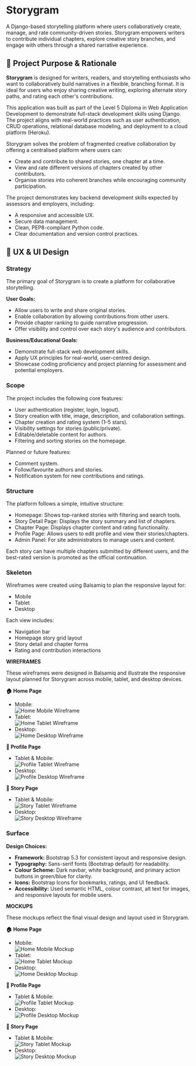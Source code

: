 # Storygram

A Django-based storytelling platform where users collaboratively create, manage, and rate community-driven stories. Storygram empowers writers to contribute individual chapters, explore creative story branches, and engage with others through a shared narrative experience.

## 🎯 Project Purpose & Rationale

**Storygram** is designed for writers, readers, and storytelling enthusiasts who want to collaboratively build narratives in a flexible, branching format. It is ideal for users who enjoy sharing creative writing, exploring alternate story paths, and rating each other's contributions.

This application was built as part of the Level 5 Diploma in Web Application Development to demonstrate full-stack development skills using Django. The project aligns with real-world practices such as user authentication, CRUD operations, relational database modeling, and deployment to a cloud platform (Heroku).

Storygram solves the problem of fragmented creative collaboration by offering a centralised platform where users can:

- Create and contribute to shared stories, one chapter at a time.
- View and rate different versions of chapters created by other contributors.
- Organise stories into coherent branches while encouraging community participation.

The project demonstrates key backend development skills expected by assessors and employers, including:

- A responsive and accessible UX.
- Secure data management.
- Clean, PEP8-compliant Python code.
- Clear documentation and version control practices.

## 🧠 UX & UI Design

### Strategy

The primary goal of Storygram is to create a platform for collaborative storytelling.

**User Goals:**

- Allow users to write and share original stories.
- Enable collaboration by allowing contributions from other users.
- Provide chapter ranking to guide narrative progression.
- Offer visibility and control over each story's audience and contributors.

**Business/Educational Goals:**

- Demonstrate full-stack web development skills.
- Apply UX principles for real-world, user-centred design.
- Showcase coding proficiency and project planning for assessment and potential employers.

### Scope

The project includes the following core features:

- User authentication (register, login, logout).
- Story creation with title, image, description, and collaboration settings.
- Chapter creation and rating system (1–5 stars).
- Visibility settings for stories (public/private).
- Editable/deletable content for authors.
- Filtering and sorting stories on the homepage.

Planned or future features:

- Comment system.
- Follow/favourite authors and stories.
- Notification system for new contributions and ratings.

### Structure

The platform follows a simple, intuitive structure:

- Homepage: Shows top-ranked stories with filtering and search tools.
- Story Detail Page: Displays the story summary and list of chapters.
- Chapter Page: Displays chapter content and rating functionality.
- Profile Page: Allows users to edit profile and view their stories/chapters.
- Admin Panel: For site administrators to manage users and content.

Each story can have multiple chapters submitted by different users, and the best-rated version is promoted as the official continuation.

### Skeleton

Wireframes were created using Balsamiq to plan the responsive layout for:

- Mobile
- Tablet
- Desktop

Each view includes:

- Navigation bar
- Homepage story grid layout
- Story detail and chapter forms
- Rating and contribution interactions

**WIREFRAMES**

These wireframes were designed in Balsamiq and illustrate the responsive layout planned for Storygram across mobile, tablet, and desktop devices.

**🏠 Home Page**

- Mobile:  
  ![Home Mobile Wireframe](static/prototype/wireframes/Home-Mobile-Size.png)
- Tablet:  
  ![Home Tablet Wireframe](static/prototype/wireframes/Home-Tablet-Size.png)
- Desktop:  
  ![Home Desktop Wireframe](static/prototype/wireframes/Home-Wide-Screen.png)

**👤 Profile Page**

- Tablet & Mobile:  
  ![Profile Tablet Wireframe](static/prototype/wireframes/Profile-Tablet-and-Mobile-Size.png)
- Desktop:  
  ![Profile Desktop Wireframe](static/prototype/wireframes/Profile-Wide-Screen.png)

**📖 Story Page**

- Tablet & Mobile:  
  ![Story Tablet Wireframe](static/prototype/wireframes/StoryPage-Tablet-and-Mobile-Size.png)
- Desktop:  
  ![Story Desktop Wireframe](static/prototype/wireframes/StoryPage-Wide-Screen.png)

### Surface

**Design Choices:**

- **Framework:** Bootstrap 5.3 for consistent layout and responsive design.
- **Typography:** Sans-serif fonts (Bootstrap default) for readability.
- **Colour Scheme:** Dark navbar, white background, and primary action buttons in green/blue for clarity.
- **Icons:** Bootstrap Icons for bookmarks, ratings, and UI feedback.
- **Accessibility:** Used semantic HTML, colour contrast, alt text for images, and responsive layouts for mobile users.

**MOCKUPS**

These mockups reflect the final visual design and layout used in Storygram.

**🏠 Home Page**

- Mobile:  
  ![Home Mobile Mockup](static/prototype/mockups/Home-Mobile-Size.JPG)
- Tablet:  
  ![Home Tablet Mockup](static/prototype/mockups/Home-Tablet-Size.JPG)
- Desktop:  
  ![Home Desktop Mockup](static/prototype/mockups/Home-Wide-Screen.JPG)

**👤 Profile Page**

- Tablet & Mobile:  
  ![Profile Tablet Mockup](static/prototype/mockups/Profile-Tablet-and-Mobile-Size.jpg)
- Desktop:  
  ![Profile Desktop Mockup](static/prototype/mockups/Profile-Wide-Screen.jpg)

**📖 Story Page**

- Tablet & Mobile:  
  ![Story Tablet Mockup](static/prototype/mockups/StoryPage-Tablet-and-Mobile-Size.jpg)
- Desktop:  
  ![Story Desktop Mockup](static/prototype/mockups/StoryPage-Wide-Screen.jpg)
